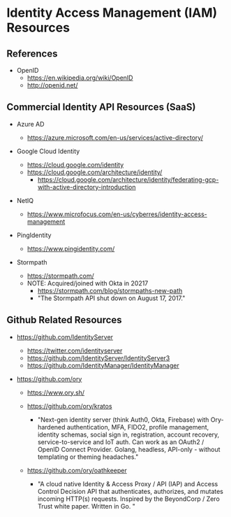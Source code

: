 
# Identity Access Management (IAM) Resources


## References
- OpenID
  * https://en.wikipedia.org/wiki/OpenID
  * http://openid.net/



## Commercial Identity API Resources (SaaS)

- Azure AD
  + https://azure.microsoft.com/en-us/services/active-directory/


- Google Cloud Identity 
  + https://cloud.google.com/identity
  + https://cloud.google.com/architecture/identity/ 
    * https://cloud.google.com/architecture/identity/federating-gcp-with-active-directory-introduction


- NetIQ
  + https://www.microfocus.com/en-us/cyberres/identity-access-management
  

- PingIdentity 
  + https://www.pingidentity.com/


- Stormpath
  + https://stormpath.com/
  + NOTE: Acquired/joined with Okta in 20217
    * https://stormpath.com/blog/stormpaths-new-path
    * "The Stormpath API shut down on August 17, 2017."




## Github Related Resources

- https://github.com/IdentityServer
  * https://twitter.com/identityserver
  * https://github.com/IdentityServer/IdentityServer3
  * https://github.com/IdentityManager/IdentityManager

- https://github.com/ory
  + https://www.ory.sh/

  + https://github.com/ory/kratos
    * "Next-gen identity server (think Auth0, Okta, Firebase) with Ory-hardened authentication, MFA, FIDO2, profile
      management, identity schemas, social sign in, registration, account recovery, service-to-service and IoT auth. Can
      work as an OAuth2 / OpenID Connect Provider. Golang, headless, API-only - without templating or theming headaches."

  + https://github.com/ory/oathkeeper
    * "A cloud native Identity & Access Proxy / API (IAP) and Access Control Decision API that authenticates,
      authorizes, and mutates incoming HTTP(s) requests. Inspired by the BeyondCorp / Zero Trust white paper. Written in
      Go. "
